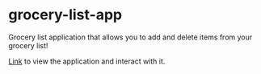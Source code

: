 # grocery-list-app
 Grocery list application that allows you to add and delete items from your grocery list!

 <a href="https://alex-hewitt-grocery-list.netlify.app/">Link</a> to view the application and interact with it.

